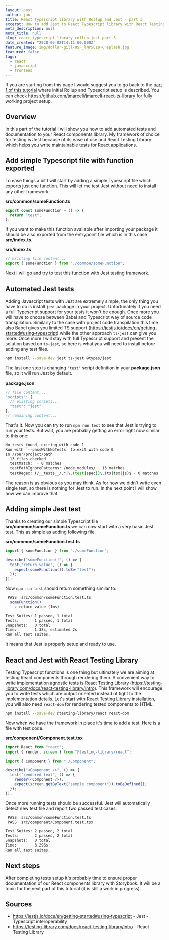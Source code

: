 ```yaml
---
layout: post
author: jan
title: React Typescript library with Rollup and Jest - part 3
excerpt: How to add Jest to React Typescript library with React Testing Library framework
meta_description: null
meta_title: null
slug: react-typescript-library-rollup-jest-part-3
date_created: "2020-05-02T14:11:00.000Z"
feature_image: img/dollar-gill-9SF_lNr5Cz8-unsplash.jpg
featured: false
tags:
  - react
  - javascript
  - frontend
---
```


If you are starting from this page I would suggest you to go back to the [part 1 of this tutorial](https://www.grzegorowski.com/react-typescript-library-rollup-jest-part-1) where initial Rollup and Typescript setup is described.
You can check https://github.com/jmarceli/jmarceli-react-ts-library for fully working project setup.

## Overview

In this part of the tutorial I will show you how to add automated tests and documentation to your React components library.
My framework of choice for testing is Jest because of its ease of use and React Testing Library which helps you write maintainable tests for React applications.

## Add simple Typescript file with function exported

To ease things a bit I will start by adding a simple Typescript file which exports just one function.
This will let me test Jest without need to install any other framework.

**src/common/someFunction.ts**

```js
export const someFunction = () => {
  return "test";
};
```

If you want to make this function available after importing your package it should be also exported from the entrypoint file which is in this case **src/index.ts**.

**src/index.ts**

```js
// existing file content...
export { someFunction } from "./common/someFunction";
```

Next I will go and try to test this function with Jest testing framework.

## Automated Jest tests

Adding Javascript tests with Jest are extremely simple, the only thing you have to do is install `jest` package in your project.
Unfortunately if you need a full Typescript support for your tests it won't be enough.
Once more you will have to choose between Babel and Typescript way of source code transpilation.
Similarly to the case with project code transpilation this time also Babel gives you limited TS support (https://jestjs.io/docs/en/getting-started#using-typescript) while the other approach `ts-jest` can give you more.
Once more I will stay with full Typescript support and present the solution based on `ts-jest`, so here is what you will need to install before adding any test files.

```bash
npm install --save-dev jest ts-jest @types/jest
```

The last one step is changing `"test"` script definition in your **package.json** file, so it will run Jest by default.

**package.json**

```js
// file content...
"scripts": {
  // existing scripts...
  "test": "jest"
},
// remaining content...
```

That's it. Now you can try to run `npm run test` to see that Jest is trying to run your tests.
But wait, you are probably getting an error right now similar to this one:

```bash
No tests found, exiting with code 1
Run with `--passWithNoTests` to exit with code 0
In /Your/project/path
  13 files checked.
  testMatch:  - 0 matches
  testPathIgnorePatterns: /node_modules/ - 13 matches
  testRegex: (/__tests__/.*|\.(test|spec))\.(ts|tsx|js)$ - 0 matches
```

The reason is as obvious as you may think.
As for now we didn't write even single test, so there is nothing for Jest to run.
In the next point I will show how we can improve that.

## Adding simple Jest test

Thanks to creating our simple Typescript file **src/common/someFunction.ts** we can now start with a very basic Jest test.
This as simple as adding following file.

**src/common/someFunction.test.ts**

```js
import { someFunction } from "./someFunction";

describe("someFunction()", () => {
  test("return value", () => {
    expect(someFunction()).toBe("test");
  });
});
```

Now `npm run test` should return something similar to:

```bash
 PASS  src/common/someFunction.test.ts
  someFunction()
    ✓ return value (1ms)

Test Suites: 1 passed, 1 total
Tests:       1 passed, 1 total
Snapshots:   0 total
Time:        1.38s, estimated 2s
Ran all test suites.
```

It means that Jest is properly setup and ready to use.

## React and Jest with React Testing Library

Testing Typescript functions is one thing but ultimately we are aiming at testing React components through rendering them.
A convenient way to write implementation agnostic tests is React Testing Library (https://testing-library.com/docs/react-testing-library/intro).
This framework will encourage you to write tests which are output oriented instead of tight to the implementation details.
Let's start with React Testing Library installation, you will also need `react-dom` for rendering tested components to HTML.

```bash
npm install --save-dev @testing-library/react react-dom
```

Now when we have the framework in place it's time to add a test.
Here is a file with test code.

**src/component/Component.test.tsx**

```js
import React from "react";
import { render, screen } from "@testing-library/react";

import { Component } from "./Component";

describe("<Component />", () => {
  test("rendered text", () => {
    render(<Component />);
    expect(screen.getByText("sample component")).toBeDefined();
  });
});
```

Once more running tests should be successful.
Jest will automatically detect new test file and report two passed test cases.

```bash
 PASS  src/common/someFunction.test.ts
 PASS  src/component/Component.test.tsx

Test Suites: 2 passed, 2 total
Tests:       2 passed, 2 total
Snapshots:   0 total
Time:        3.296s
Ran all test suites.
```

## Next steps

After completing tests setup it's probably time to ensure proper documentation of our React components library with Storybook.
It will be a topic for the next part of this tutorial (it is still a work in progress).

## Sources

- https://jestjs.io/docs/en/getting-started#using-typescript - Jest - Typescript interoperability
- https://testing-library.com/docs/react-testing-library/intro - React Testing Library
